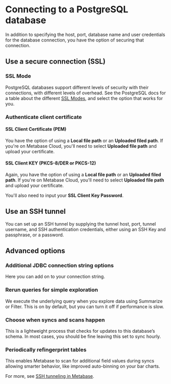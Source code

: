 # Connecting to a PostgreSQL database

In addition to specifying the host, port, database name and user credentials for the database connection, you have the option of securing that connection.

## Use a secure connection (SSL)

### SSL Mode

PostgreSQL databases support different levels of security with their connections, with different levels of overhead. See the PostgreSQL docs for a table about the different [SSL Modes][ssl-modes], and select the option that works for you.

### Authenticate client certificate

#### SSL Client Certificate (PEM)

You have the option of using a **Local file path** or an **Uploaded filed path**. If you're on Metabase Cloud, you'll need to select **Uploaded file path** and upload your certificate.

#### SSL Client KEY (PKCS-8/DER or PKCS-12)

Again, you have the option of using a **Local file path** or an **Uploaded filed path**. If you're on Metabase Cloud, you'll need to select **Uploaded file path** and upload your certificate.

You'll also need to input your **SSL Client Key Password**.

## Use an SSH tunnel

You can set up an SSH tunnel by supplying the tunnel host, port, tunnel username, and SSH authentication credentials, either using an SSH Key and passphrase, or a password.

## Advanced options

### Additional JDBC connection string options

Here you can add on to your connection string.

### Rerun queries for simple exploration

We execute the underlying query when you explore data using Summarize or Filter. This is on by default, but you can turn it off if performance is slow.

### Choose when syncs and scans happen

This is a lightweight process that checks for updates to this database’s schema. In most cases, you should be fine leaving this set to sync hourly.

### Periodically refingerprint tables

This enables Metabase to scan for additional field values during syncs allowing smarter behavior, like improved auto-binning on your bar charts.

For more, see [SSH tunneling in Metabase][ssh-tunnel].

[ssl-modes]: https://www.postgresql.org/docs/current/libpq-ssl.html
[ssh-tunnel]: ../administration-guide/ssh-tunnel-for-database-connections.html
